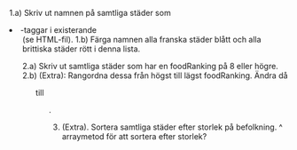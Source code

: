 1.a) Skriv ut namnen på samtliga städer som <li>-taggar i existerande <ul> (se HTML-fil).
1.b) Färga namnen alla franska städer blått och alla brittiska städer rött i denna lista.

2.a) Skriv ut samtliga städer som har en foodRanking på 8 eller högre.
2.b) (Extra): Rangordna dessa från högst till lägst foodRanking. Ändra då <ul> till <ol>.

3. (Extra). Sortera samtliga städer efter storlek på befolkning.
^ arraymetod för att sortera efter storlek?